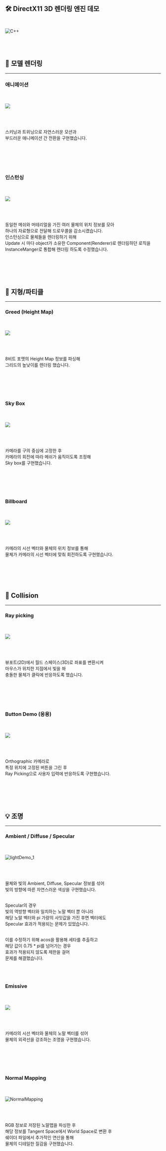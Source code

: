 ## 🛠️ DirectX11 3D 렌더링 엔진 데모 <br></br> 
![C++](https://img.shields.io/badge/c++-%2300599C.svg?style=for-the-badge&logo=c%2B%2B&logoColor=white)
<br></br>
<br></br>

## 🎨 모델 렌더링
----------------
### 애니메이션
<br></br>
![](https://github.com/mng990/DirectX113D/assets/62287856/e6fc46dc-40b2-4ee0-b053-afbd93a6cdb4)
<br></br>
<br></br>

스키닝과 트위닝으로 자연스러운 모션과 <br>
부드러운 애니메이션 간 전환을 구현했습니다.

<br></br>
<br></br>

### 인스턴싱
<br></br>
![](https://github.com/mng990/DirectX113D/assets/62287856/30b13a91-a96d-4947-9b47-ba92095f3a34)
<br></br>
<br></br>

동일한 메쉬와 머테리얼을 가진 여러 물체의 위치 정보를 모아<br>
하나의 자료형으로 전달해 드로우콜을 감소시켰습니다. <br>
인스턴싱으로 물체들을 렌더링하기 위해 <br>
Update 시 마다 object가 소유한 Component(Renderer)로 렌더링하던 로직을<br>
InstanceManger로 통합해 렌더링 하도록 수정했습니다.

<br></br>
<br></br>

## 🗻 지형/파티클
---------
### Greed (Height Map)
<br></br>
![](https://github.com/mng990/DirectX113D/assets/62287856/2fc87110-dd92-49eb-9457-d79b6c6a66ce)
<br></br>
<br></br>

8비트 포멧의 Height Map 정보를 파싱해 <br>
그리드의 높낮이를 렌더링 했습니다.<br>

<br></br>
<br></br>

### Sky Box
<br></br>
![](https://github.com/mng990/DirectX113D/assets/62287856/123047d4-0907-45db-8f26-580ebb1bca59)
<br></br>
<br></br>

카메라를 구의 중심에 고정한 후 <br>
카메라의 회전에 따라 메쉬가 움직이도록 조정해 <br> 
Sky box를 구현했습니다.<br>

<br></br>
<br></br>

### Billboard
<br></br>
![](https://github.com/mng990/DirectX113D/assets/62287856/19e014f5-9c19-4e3c-9112-f478dc667620)
<br></br>
<br></br>

카메라의 시선 벡터와 물체의 위치 정보를 통해<br>
물체가 카메라의 시선 벡터에 맞춰 회전하도록 구현했습니다. <br>


<br></br>
<br></br>


## 🎯 Collision
------------
### Ray picking
<br></br>
![](https://github.com/mng990/DirectX113D/assets/62287856/b53b4176-c678-4151-9bd3-988bb9ba6125)
<br></br>
<br></br>

뷰포트(2D)에서 월드 스페이스(3D)로 좌표를 변환시켜 <br>
마우스가 위치한 지점에서 빛을 쏴 <br>
충돌한 물체가 클릭에 반응하도록 했습니다.<br>

<br></br>
<br></br>

### Button Demo (응용)
<br></br>
![](https://github.com/mng990/DirectX113D/assets/62287856/e4cf682d-411e-4cff-8042-4a60d8edd085)
<br></br>
<br></br>

Orthographic 카메라로 <br>
특정 위치에 고정된 버튼을 그린 후 <br>
Ray Picking으로 사용자 입력에 반응하도록 구현했습니다. <br> 

<br></br>
<br></br>

## 💡 조명
-----------------
### Ambient / Diffuse / Specular
<br></br>
![lightDemo_1](https://github.com/mng990/DirectX113D/assets/62287856/817134f8-6b55-4d6c-9ed2-73e99d41984a)
<br></br>
<br></br>

물체와 빛의 Ambient, Diffuse, Specular 정보를 섞어 <br>
빛의 방향에 따른 자연스러운 색상을 구현했습니다.<br></br>

Specular의 경우 <br>
빛의 역방향 벡터와 일치하는 노말 벡터 뿐 아니라<br>
해당 노말 벡터와 pi 가량의 사잇값을 가진 후면 벡터에도 <br>
Specular 효과가 적용되는 문제가 있었습니다.<br></br>

이를 수정하기 위해 acos을 활용해 세타를 추출하고 <br>
해당 값이 0.75 * pi를 넘어가는 경우 <br>
효과가 적용되지 않도록 제한을 걸어 <br>
문제를 해결했습니다.

<br></br>

### Emissive
<br></br>
![](https://github.com/mng990/DirectX113D/assets/62287856/6ec8e0e6-0625-469b-986c-79a0fe461ed4)
<br></br>
<br></br>

카메라의 시선 벡터와 물체의 노말 벡터를 섞어 <br>
물체의 외곽선을 강조하는 조명을 구현했습니다.

<br></br>
<br></br>

### Normal Mapping
<br></br>
![NormalMapping](https://github.com/mng990/DirectX113D/assets/62287856/0245fead-a49c-4499-b65c-7aab5dc34bf1)
<br></br>
<br></br>

RGB 정보로 저장된 노말맵을 파싱한 후 <br>
해당 정보를 Tangent Space에서 World Space로 변환 후 <br>
쉐이더 파일에서 추가적인 연산을 통해 <br>
물체의 디테일한 질감을 구현했습니다.

<br></br>
<br></br>


